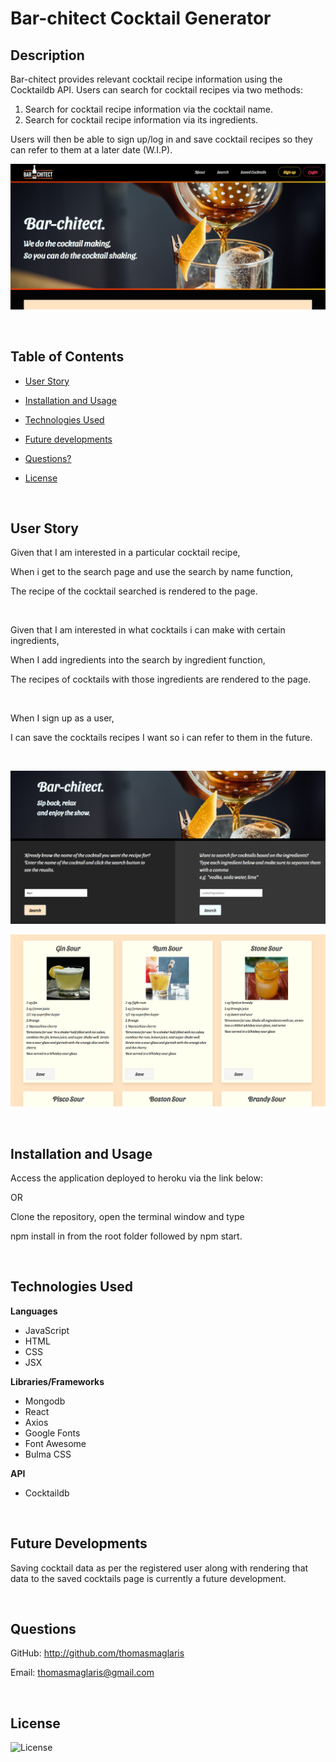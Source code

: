 # Bar-chitect Cocktail Generator

## Description

Bar-chitect provides relevant cocktail recipe information using the Cocktaildb API. Users can search for cocktail recipes via two methods:

1. Search for cocktail recipe information via the cocktail name.
2. Search for cocktail recipe information via its ingredients.

Users will then be able to sign up/log in and save cocktail recipes so they can refer to them at a later date (W.I.P).

![image](client/public/images/homePage.PNG)

<br>

## Table of Contents

- [User Story](#User-Story)

- [Installation and Usage](#Installation-and-Usage)

- [Technologies Used](#Technologies-Used)

- [Future developments](#Future-developments)

- [Questions?](#questions)

- [License](#License)

<br>

## User Story

Given that I am interested in a particular cocktail recipe,

When i get to the search page and use the search by name function,

The recipe of the cocktail searched is rendered to the page.

<br>

Given that I am interested in what cocktails i can make with certain ingredients,

When I add ingredients into the search by ingredient function,

The recipes of cocktails with those ingredients are rendered to the page.

<br>

When I sign up as a user,

I can save the cocktails recipes I want so i can refer to them in the future.

<br>

![image](client/public/images/searchForm.PNG)

![image](client/public/images/searchResults.PNG)

<br>

## Installation and Usage

Access the application deployed to heroku via the link below:

OR

Clone the repository, open the terminal window and type

npm install in from the root folder followed by npm start.

<br>

## Technologies Used

<b>Languages</b>

- JavaScript
- HTML
- CSS
- JSX

<b>Libraries/Frameworks</b>

- Mongodb
- React
- Axios
- Google Fonts
- Font Awesome
- Bulma CSS

<b>API</b>

- Cocktaildb

<br>

## Future Developments

Saving cocktail data as per the registered user along with rendering that data to the saved cocktails page is currently a future development.

<br>

## Questions

GitHub: http://github.com/thomasmaglaris

Email: thomasmaglaris@gmail.com

<br>

## License

![License](https://img.shields.io/badge/License-MIT-green)
